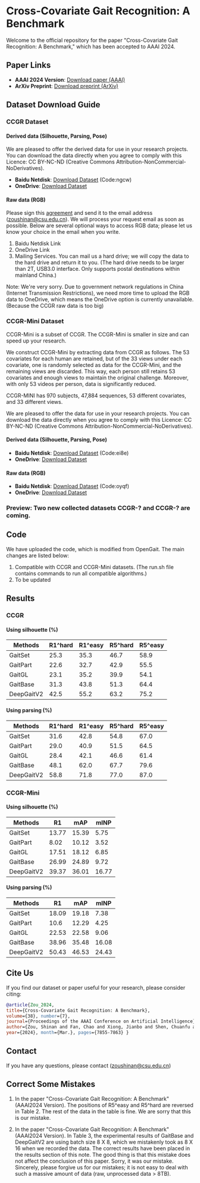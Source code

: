 # Cross-Covariate Gait Recognition: A Benchmark

Welcome to the official repository for the paper "Cross-Covariate Gait Recognition: A Benchmark," which has been accepted to AAAI 2024.

## Paper Links
- **AAAI 2024 Version**: [Download paper (AAAI)](https://ojs.aaai.org/index.php/AAAI/article/view/28621)
- **ArXiv Preprint**: [Download preprint (ArXiv)](https://arxiv.org/pdf/2312.14404.pdf)

## Dataset Download Guide
### CCGR Dataset
#### Derived data (Silhouette, Parsing, Pose)
We are pleased to offer the derived data for use in your research projects. You can download the data directly 
when you agree to comply with this Licence: CC BY-NC-ND (Creative Commons Attribution-NonCommercial-NoDerivatives).
- **Baidu Netdisk**: [Download Dataset](https://pan.baidu.com/s/1GUTdGRLHyqSHw0Fcc7iUEQ) (Code:ngcw)
- **OneDrive**: [Download Dataset](https://1drv.ms/f/c/8464f220191191b1/Eov74XWuOi1Op_fdXDRzoAMBbJLrqSN1HoM4_WLNLUNm0Q?e=A8RQAJ)

#### Raw data (RGB)
Please sign this [agreement](https://github.com/ShinanZou/CCGR/blob/CCGR-Benchmark/output/CCGR_Dataset_RGB_Data_Usage_Agreement.pdf) and send it to the email address (zoushinan@csu.edu.cn). 
We will process your request email as soon as possible. 
Below are several optional ways to access RGB data;
please let us know your choice in the email when you write.
1. Baidu Netdisk Link
2. OneDrive Link
3. Mailing Services. You can mail us a hard drive; we will copy the data to the hard drive and return it to you. 
(The hard drive needs to be larger than 2T, USB3.0 interface. Only supports postal destinations within mainland China.)

Note: We're very sorry. Due to government network regulations in China (Internet Transmission Restrictions), 
we need more time to upload the RGB data to OneDrive, which means the OneDrive option is currently unavailable. 
(Because the CCGR raw data is too big)

### CCGR-Mini Dataset
CCGR-Mini is a subset of CCGR. The CCGR-Mini is smaller in size and can speed up your research.

We construct CCGR-Mini by extracting data from CCGR as follows. 
The 53 covariates for each human are retained, but of the 33 views under each covariate, 
one is randomly selected as data for the CCGR-Mini, and the remaining views are discarded. 
This way, each person still retains 53 covariates and enough views to maintain the original challenge. 
Moreover, with only 53 videos per person, data is significantly reduced. 

CCGR-MINI has 970 subjects, 47,884 sequences, 53 different covariates, and 33 different views.

We are pleased to offer the data for use in your research projects. You can download the data directly 
when you agree to comply with this Licence: CC BY-NC-ND (Creative Commons Attribution-NonCommercial-NoDerivatives).
#### Derived data (Silhouette, Parsing, Pose)
- **Baidu Netdisk**: [Download Dataset](https://pan.baidu.com/s/1h6auGcxWFqeUAws0PvSH8g) (Code:ei8e)
- **OneDrive**: [Download Dataset](https://1drv.ms/f/c/8464f220191191b1/Ev18lg3FHJZCoyF_6z91JUUBDgBX7EZN0WHJKJnDEIzbWA?e=xon8em)
#### Raw data (RGB)
- **Baidu Netdisk**: [Download Dataset](https://pan.baidu.com/s/1qHJxbbMamgEPwp8fd2sfkQ) (Code:oyqf)
- **OneDrive**: [Download Dataset](https://1drv.ms/f/c/8464f220191191b1/EjH2ZXqcl0tNnETfxOh2wZYBnAd4mVpvgH1BVZAPazAzSw?e=x5p8pr)

### Preview: Two new collected datasets CCGR-? and CCGR-? are coming.
## Code
We have uploaded the code, which is modified from OpenGait.
The main changes are listed below:
1. Compatible with CCGR and CCGR-Mini datasets. 
(The run.sh file contains commands to run all compatible algorithms.)
2. To be updated
## Results 
### CCGR 
#### Using silhouette (%)
| Methods    | R1^hard | R1^easy | R5^hard | R5^easy |
|------------|---------|---------|---------|---------|
 |GaitSet    |25.3  | 35.3 |46.7  |58.9|
 |GaitPart   | 22.6 |32.7  |42.9  |55.5|
 |GaitGL     |23.1  |35.2  |39.9  |54.1|
 |GaitBase   |31.3  |43.8  |51.3  |64.4|
 |DeepGaitV2 |42.5  |55.2  |63.2  |75.2|

  


#### Using parsing (%)

| Methods     | R1^hard | R1^easy | R5^hard | R5^easy |
|-------------|---------|---------|---------|---------|
 | GaitSet     | 31.6    | 42.8    | 54.8    | 67.0    |
 | GaitPart    | 29.0    | 40.9    | 51.5    | 64.5    |
 | GaitGL      | 28.4    | 42.1    | 46.6    | 61.4    |
 | GaitBase    | 48.1    | 62.0    | 67.7    | 79.6    |
 | DeepGaitV2  | 58.8    | 71.8    | 77.0    | 87.0    |



### CCGR-Mini 
#### Using silhouette (%)
| Methods    | R1    | mAP   | mINP | 
|------------|-------|-------|-----|
| GaitSet    | 13.77 | 15.39 | 5.75|
| GaitPart   | 8.02  | 10.12 | 3.52|
| GaitGL     | 17.51 | 18.12 | 6.85|
| GaitBase   | 26.99 | 24.89 |9.72 |
| DeepGaitV2 | 39.37 | 36.01 |16.77|

#### Using parsing (%)

| Methods    | R1     | mAP    | mINP  | 
|------------|--------|--------|-------|
| GaitSet    | 18.09  | 19.18  | 7.38  |    
| GaitPart   | 10.6   | 12.29  | 4.25  |    
| GaitGL     | 22.53  | 22.58  | 9.06  |       
| GaitBase   | 38.96  | 35.48  | 16.08 |    
| DeepGaitV2 | 50.43  | 46.53  | 24.43 |
## Cite Us
If you find our dataset or paper useful for your research, please consider citing:

```bibtex
@article{Zou_2024, 
title={Cross-Covariate Gait Recognition: A Benchmark}, 
volume={38}, number={7}, 
journal={Proceedings of the AAAI Conference on Artificial Intelligence}, 
author={Zou, Shinan and Fan, Chao and Xiong, Jianbo and Shen, Chuanfu and Yu, Shiqi and Tang, Jin}, 
year={2024}, month={Mar.}, pages={7855-7863} }
```
## Contact 
If you have any questions, please contact (zoushinan@csu.edu.cn)
## Correct Some Mistakes
1. In the paper "Cross-Covariate Gait Recognition: A Benchmark" (AAAI2024 Version). 
The positions of R5^easy and R5^hard are reversed in Table 2. The rest of the data in the table is fine. 
We are sorry that this is our mistake.

2. In the paper "Cross-Covariate Gait Recognition: A Benchmark" (AAAI2024 Version). 
In Table 3, the experimental results of GaitBase and DeepGaitV2 are using batch size 8 X 8, 
which we mistakenly took as 8 X 16 when we recorded the data. 
The correct results have been placed in the results section of this note. 
The good thing is that this mistake does not affect the conclusion of this paper. 
Sorry, it was our mistake. Sincerely, please forgive us for our mistakes; 
it is not easy to deal with such a massive amount of data (raw, unprocessed data > 8TB).
